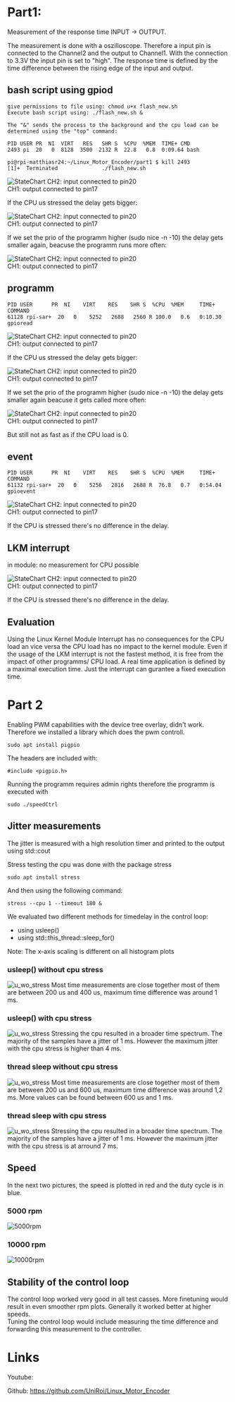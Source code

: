 # Part1:  
Measurement of the response time INPUT -> OUTPUT.

The measurement is done with a oszilloscope. Therefore a input pin is connected to the Channel2 and the output to Channel1. With the connection to 3.3V the input pin is set to "high". The response time is defined by the time difference between the rising edge of the input and output.


<!-- ## bash script (bullseye):
![StateChart](./images/p1_delay_bash_script.PNG)
CH2: input connected to pin19  
CH1: output connected to pin17  

There is a 1.77 ms delay    -->


## bash script using gpiod

    give permissions to file using: chmod u+x flash_new.sh
    Execute bash script using: ./flash_new.sh & 

    The "&" sends the process to the background and the cpu load can be determined using the "top" command:

    PID USER PR  NI  VIRT   RES   SHR S  %CPU  %MEM  TIME+ CMD 
    2493 pi  20   0  8128  3500  2132 R  22.8   0.8  0:09.64 bash

    pi@rpi-matthiasr24:~/Linux_Motor_Encoder/part1 $ kill 2493
    [1]+  Terminated              ./flash_new.sh

![StateChart](./images/p1_max_bash_script.PNG)
CH2: input connected to pin20   
CH1: output connected to pin17  


If the CPU us stressed the delay gets bigger:

![StateChart](./images/p1_delay_bash_stress.PNG)
CH2: input connected to pin20   
CH1: output connected to pin17 

If we set the prio of the programm higher (sudo nice -n -10) the delay gets smaller again, beacuse the programm runs more often:

![StateChart](./images/p1_delay_bash_prio.PNG)
CH2: input connected to pin20   
CH1: output connected to pin17



## programm


    PID USER      PR  NI    VIRT    RES    SHR S  %CPU  %MEM     TIME+ COMMAND                                              
    61128 rpi-sar+  20   0    5252   2688   2560 R 100.0   0.6   0:10.30 gpioread                                             

![StateChart](./images/p1_max_programm.PNG)
CH2: input connected to pin20   
CH1: output connected to pin17

If the CPU us stressed the delay gets bigger:

![StateChart](./images/p1_delay_programm_stress.PNG)
CH2: input connected to pin20   
CH1: output connected to pin17 

If we set the prio of the programm higher (sudo nice -n -10) the delay gets smaller again beacuse it gets called more often:

![StateChart](./images/p1_delay_programm_prio.PNG)
CH2: input connected to pin20   
CH1: output connected to pin17

But still not as fast as if the CPU load is 0.

## event
    PID USER      PR  NI    VIRT    RES    SHR S  %CPU  %MEM     TIME+ COMMAND                                              
    61132 rpi-sar+  20   0    5256   2816   2688 R  76.8   0.7   0:54.04 gpioevent  
![StateChart](./images/p1_max_event.PNG)
CH2: input connected to pin20   
CH1: output connected to pin17 

If the CPU is stressed there's no difference in the delay.


## LKM interrupt
in module: no measurement for CPU possible

![StateChart](./images/p1_max_interrupt.PNG)
CH2: input connected to pin20   
CH1: output connected to pin17  

If the CPU is stressed there's no difference in the delay.

## Evaluation
Using the Linux Kernel Module Interrupt has no consequences for the CPU load an vice versa the CPU load has no impact to the kernel module. Even if the usage of the LKM interrupt is not the fastest method, it is free from the impact of other programms/ CPU load. 
A real time application is defined by a maximal execution time. Just the interrupt can gurantee a fixed execution time. 

# Part 2

Enabling PWM capabilities with the device tree overlay, didn't work. Therefore we installed a library which does the pwm controll.

    sudo apt install pigpio

The headers are included with:

    #include <pigpio.h>

Running the programm requires admin rights therefore the programm is executed with

    sudo ./speedCtrl

## Jitter measurements
The jitter is measured with a high resolution timer and printed to the output using std::cout

Stress testing the cpu was done with the package stress 

    sudo apt install stress

And then using the following command:

    stress --cpu 1 --timeout 180 &


We evaluated two different methods for timedelay in the control loop:
- using usleep()
- using std::this_thread::sleep_for()

Note: The x-axis scaling is different on all histogram plots

### usleep() without cpu stress
![u_wo_stress](./images/p2_usleep_without_stress.png)
Most time measurements are close together most of them are between 200 us and 400 us, maximum time difference was around 1 ms.  

### usleep() with cpu stress
![u_wo_stress](./images/p2_usleep_with_stress.png)
Stressing the cpu resulted in a broader time spectrum. The majority of the samples have a jitter of 1 ms. However the maximum jitter with the cpu stress is higher than 4 ms.


### thread sleep without cpu stress
![u_wo_stress](./images/p2_this_thread_sleep_without_stress.png)
Most time measurements are close together most of them are between 200 us and 600 us, maximum time difference was around 1,2 ms. More values can be found between 600 us and 1 ms.

### thread sleep with cpu stress
![u_wo_stress](./images/p2_this_thread_sleep_with_stress.png)
Stressing the cpu resulted in a broader time spectrum. The majority of the samples have a jitter of 1 ms. However the maximum jitter with the cpu stress is at arround 7 ms.

## Speed
In the next two pictures, the speed is plotted in red and the duty cycle is in blue.

### 5000 rpm
![5000rpm](./images/p2_speed_duty_5000rpm.png)

### 10000 rpm
![10000rpm](./images/p2_speed_duty_10000rpm.png)

## Stability of the control loop
The control loop worked very good in all test casses. More finetuning would result in even smoother rpm plots. Generally it worked better at higher speeds.  
Tuning the control loop would include measuring the time difference and forwarding this measurement to the controller.  


# Links

Youtube:

Github: https://github.com/UniRoi/Linux_Motor_Encoder
